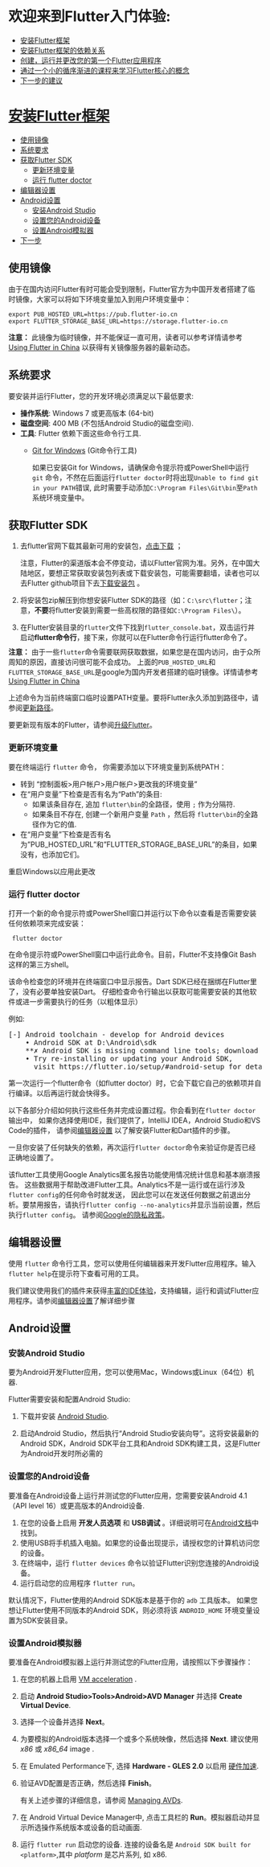 # 欢迎来到Flutter入门体验:

- [安装Flutter框架](#安装Flutter框架)
- [安装Flutter框架的依赖关系](#安装Flutter框架的依赖关系)
- [创建，运行并更改您的第一个Flutter应用程序](#创建，运行并更改您的第一个Flutter应用程序)
- [通过一个小的循序渐进的课程来学习Flutter核心的概念](#通过一个小的循序渐进的课程来学习Flutter核心的概念)
- [下一步的建议](#下一步的建议)

# [安装Flutter框架](#安装Flutter框架)
*   [使用镜像](#使用镜像)
*   [系统要求](#系统要求)
*   [获取Flutter SDK](#获取flutter-sdk)
    *   [更新环境变量](#更新环境变量)
    *   [运行 flutter doctor](#运行-flutter-doctor)
*   [编辑器设置](#编辑器设置)
*   [Android设置](#android设置)
    *   [安装Android Studio](#安装android-studio)
    *   [设置您的Android设备](#设置您的android设备)
    *   [设置Android模拟器](#设置android模拟器)
*   [下一步](#下一步)

## 使用镜像

由于在国内访问Flutter有时可能会受到限制，Flutter官方为中国开发者搭建了临时镜像，大家可以将如下环境变量加入到用户环境变量中：

<div class="highlighter-rouge">

<div class="highlight">

    export PUB_HOSTED_URL=https://pub.flutter-io.cn
    export FLUTTER_STORAGE_BASE_URL=https://storage.flutter-io.cn

</div>

</div>

**注意：** 此镜像为临时镜像，并不能保证一直可用，读者可以参考详情请参考 [Using Flutter in China](https://github.com/flutter/flutter/wiki/Using-Flutter-in-China) 以获得有关镜像服务器的最新动态。

## 系统要求

要安装并运行Flutter，您的开发环境必须满足以下最低要求:

*   **操作系统**: Windows 7 或更高版本 (64-bit)
*   **磁盘空间**: 400 MB (不包括Android Studio的磁盘空间).
*   **工具**: Flutter 依赖下面这些命令行工具.
    *   [Git for Windows](https://git-scm.com/download/win) (Git命令行工具)

        如果已安装Git for Windows，请确保命令提示符或PowerShell中运行 `git` 命令，不然在后面运行`flutter doctor`时将出现`Unable to find git in your PATH`错误, 此时需要手动添加`C:\Program Files\Git\bin`至`Path`系统环境变量中。

## 获取Flutter SDK

1.  去flutter官网下载其最新可用的安装包，[点击下载](https://flutter.io/sdk-archive/#windows) ；

    注意，Flutter的渠道版本会不停变动，请以Flutter官网为准。另外，在中国大陆地区，要想正常获取安装包列表或下载安装包，可能需要翻墙，读者也可以去Flutter github项目下去[下载安装包](https://github.com/flutter/flutter/releases) 。

2.  将安装包zip解压到你想安装Flutter SDK的路径（如：`C:\src\flutter`；注意，**不要**将flutter安装到需要一些高权限的路径如`C:\Program Files\`）。

3.  在Flutter安装目录的`flutter`文件下找到`flutter_console.bat`，双击运行并启动**flutter命令行**，接下来，你就可以在Flutter命令行运行flutter命令了。

<div class="alert alert-info" style="margin-top:-5px">

**注意：** 由于一些`flutter`命令需要联网获取数据，如果您是在国内访问，由于众所周知的原因，直接访问很可能不会成功。 上面的`PUB_HOSTED_URL`和`FLUTTER_STORAGE_BASE_URL`是google为国内开发者搭建的临时镜像。详情请参考 [Using Flutter in China](https://github.com/flutter/flutter/wiki/Using-Flutter-in-China)

</div>

上述命令为当前终端窗口临时设置PATH变量。要将Flutter永久添加到路径中，请参阅[更新路径](#更新环境变量)。

要更新现有版本的Flutter，请参阅[升级Flutter](/upgrading/)。

### 更新环境变量

要在终端运行 `flutter` 命令， 你需要添加以下环境变量到系统PATH：

*   转到 “控制面板>用户帐户>用户帐户>更改我的环境变量”
*   在“用户变量”下检查是否有名为“Path”的条目:
    *   如果该条目存在, 追加 `flutter\bin`的全路径，使用 `;` 作为分隔符.
    *   如果条目不存在, 创建一个新用户变量 `Path` ，然后将 `flutter\bin`的全路径作为它的值.
*   在“用户变量”下检查是否有名为”PUB_HOSTED_URL”和”FLUTTER_STORAGE_BASE_URL”的条目，如果没有，也添加它们。

重启Windows以应用此更改

### 运行 flutter doctor

打开一个新的命令提示符或PowerShell窗口并运行以下命令以查看是否需要安装任何依赖项来完成安装：

     flutter doctor

在命令提示符或PowerShell窗口中运行此命令。目前，Flutter不支持像Git Bash这样的第三方shell。

该命令检查您的环境并在终端窗口中显示报告。Dart SDK已经在捆绑在Flutter里了，没有必要单独安装Dart。 仔细检查命令行输出以获取可能需要安装的其他软件或进一步需要执行的任务（以粗体显示）

例如:

<pre>[-] Android toolchain - develop for Android devices
    • Android SDK at D:\Android\sdk
    **✗ Android SDK is missing command line tools; download from https://goo.gl/XxQghQ**
    • Try re-installing or updating your Android SDK,
      visit https://flutter.io/setup/#android-setup for detailed instructions.
</pre>

第一次运行一个flutter命令（如flutter doctor）时，它会下载它自己的依赖项并自行编译。以后再运行就会快得多。

以下各部分介绍如何执行这些任务并完成设置过程。你会看到在`flutter doctor`输出中， 如果你选择使用IDE，我们提供了，IntelliJ IDEA，Android Studio和VS Code的插件， 请参阅[编辑器设置](/get-started/editor/) 以了解安装Flutter和Dart插件的步骤。

一旦你安装了任何缺失的依赖，再次运行`flutter doctor`命令来验证你是否已经正确地设置了。

该flutter工具使用Google Analytics匿名报告功能使用情况统计信息和基本崩溃报告。 这些数据用于帮助改进Flutter工具。Analytics不是一运行或在运行涉及`flutter config`的任何命令时就发送， 因此您可以在发送任何数据之前退出分析。要禁用报告，请执行`flutter config --no-analytics`并显示当前设置，然后执行`flutter config`。 请参阅[Google的隐私政策](https://www.google.com/intl/en/policies/privacy/)。

## 编辑器设置

使用 `flutter` 命令行工具，您可以使用任何编辑器来开发Flutter应用程序。输入`flutter help`在提示符下查看可用的工具。

我们建议使用我们的插件来获得[丰富的IDE体验](/using-ide/)，支持编辑，运行和调试Flutter应用程序。请参阅[编辑器设置](/get-started/editor/)了解详细步骤

## Android设置

### 安装Android Studio

要为Android开发Flutter应用，您可以使用Mac，Windows或Linux（64位）机器.

Flutter需要安装和配置Android Studio:

1.  下载并安装 [Android Studio](https://developer.android.com/studio/index.html).

2.  启动Android Studio，然后执行“Android Studio安装向导”。这将安装最新的Android SDK，Android SDK平台工具和Android SDK构建工具，这是Flutter为Android开发时所必需的

### 设置您的Android设备

要准备在Android设备上运行并测试您的Flutter应用，您需要安装Android 4.1（API level 16）或更高版本的Android设备.

1.  在您的设备上启用 **开发人员选项** 和 **USB调试** 。详细说明可在[Android文档](https://developer.android.com/studio/debug/dev-options.html)中找到。
2.  使用USB将手机插入电脑。如果您的设备出现提示，请授权您的计算机访问您的设备。
3.  在终端中，运行 `flutter devices` 命令以验证Flutter识别您连接的Android设备。
4.  运行启动您的应用程序 `flutter run`。

默认情况下，Flutter使用的Android SDK版本是基于你的 `adb` 工具版本。 如果您想让Flutter使用不同版本的Android SDK，则必须将该 `ANDROID_HOME` 环境变量设置为SDK安装目录。

### 设置Android模拟器

要准备在Android模拟器上运行并测试您的Flutter应用，请按照以下步骤操作：

1.  在您的机器上启用 [VM acceleration](https://developer.android.com/studio/run/emulator-acceleration.html) .
2.  启动 **Android Studio>Tools>Android>AVD Manager** 并选择 **Create Virtual Device**.
3.  选择一个设备并选择 **Next**。
4.  为要模拟的Android版本选择一个或多个系统映像，然后选择 **Next**. 建议使用 _x86_ 或 _x86_64_ image .
5.  在 Emulated Performance下, 选择 **Hardware - GLES 2.0** 以启用 [硬件加速](https://developer.android.com/studio/run/emulator-acceleration.html).
6.  验证AVD配置是否正确，然后选择 **Finish**。

    有关上述步骤的详细信息，请参阅 [Managing AVDs](https://developer.android.com/studio/run/managing-avds.html).

7.  在 Android Virtual Device Manager中, 点击工具栏的 **Run**。模拟器启动并显示所选操作系统版本或设备的启动画面.
8.  运行 `flutter run` 启动您的设备. 连接的设备名是 `Android SDK built for <platform>`,其中 _platform_ 是芯片系列, 如 x86.
